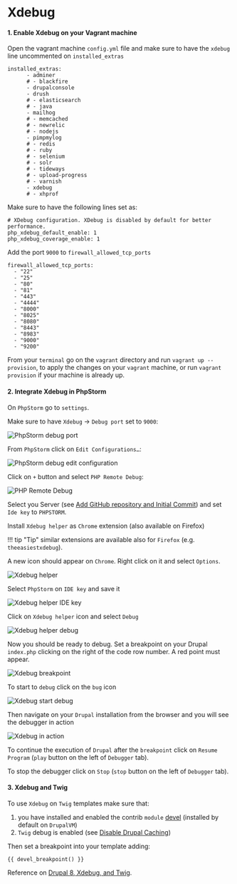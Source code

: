 # Xdebug

#### 1. Enable Xdebug on your Vagrant machine

Open the vagrant machine `config.yml` file and make sure to have the `xdebug` line uncommented on `installed_extras`

    installed_extras:
          - adminer
          # - blackfire
          - drupalconsole
          - drush
          # - elasticsearch
          # - java
          - mailhog
          # - memcached
          # - newrelic
          # - nodejs
          - pimpmylog
          # - redis
          # - ruby
          # - selenium
          # - solr
          # - tideways
          # - upload-progress
          # - varnish
          - xdebug
          # - xhprof

Make sure to have the following lines set as:

    # XDebug configuration. XDebug is disabled by default for better performance.
    php_xdebug_default_enable: 1
    php_xdebug_coverage_enable: 1
    
Add the port `9000` to `firewall_allowed_tcp_ports`

    firewall_allowed_tcp_ports:
      - "22"
      - "25"
      - "80"
      - "81"
      - "443"
      - "4444"
      - "8000"
      - "8025"
      - "8080"
      - "8443"
      - "8983"
      - "9000"
      - "9200"
      
From your `terminal` go on the `vagrant` directory and run `vagrant up --provision`, to apply the changes on your `vagrant` machine, or run `vagrant provision` if your machine is already up.

#### 2. Integrate Xdebug in PhpStorm

On `PhpStorm` go to `settings`.

Make sure to have `Xdebug` -> `Debug port` set to `9000`:

![PhpStorm debug port](../img/drupal/phpstorm_21.png "PhpStorm debug port")

From `PhpStorm` click on `Edit Configurations…`:

![PhpStorm debug edit configuration](../img/drupal/phpstorm_22.png "PhpStorm debug edit configuration")

Click on `+` button and select `PHP Remote Debug`:

![PHP Remote Debug](../img/drupal/phpstorm_23.png "PHP Remote Debug")

Select you Server (see [Add GitHub repository and Initial Commit](drupal_vm_phpstorm.md#2-integrate-vagrant)) and set `Ide key` to `PHPSTORM`.

Install `Xdebug helper` as `Chrome` extension (also available on Firefox)

!!! tip "Tip"
    similar extensions are available also for `Firefox` (e.g. `theeasiestxdebug`).

A new icon should appear on `Chrome`. Right click on it and select `Options`.

![Xdebug helper](../img/drupal/phpstorm_24.png "Xdebug helper")

Select `PhpStorm` on `IDE key` and save it

![Xdebug helper IDE key](../img/drupal/phpstorm_25.png "Xdebug helper IDE key")

Click on `Xdebug helper` icon and select `Debug`

![Xdebug helper debug](../img/drupal/phpstorm_26.png "Xdebug helper debug")

Now you should be ready to debug. Set a breakpoint on your Drupal `index.php` clicking on the right of the code row number. A red point must appear.

![Xdebug breakpoint](../img/drupal/phpstorm_27.png "Xdebug helper breakpoint")

To start to `debug` click on the `bug` icon

![Xdebug start debug](../img/drupal/phpstorm_28.png "Xdebug stert debug")

Then navigate on your `Drupal` installation from the browser and you will see the debugger in action

![Xdebug in action](../img/drupal/phpstorm_29.png "Xdebug in action")

To continue the execution of `Drupal` after the `breakpoint` click on `Resume Program` (`play` button on the left of `Debugger` tab).

To stop the debugger click on `Stop` (`stop` button on the left of `Debugger` tab).

#### 3. Xdebug and Twig

To use `Xdebug` on `Twig` templates make sure that:

1. you have installed and enabled the contrib `module` [devel](https://www.drupal.org/project/devel) (installed by default on `DrupalVM`)
2. `Twig` debug is enabled (see [Disable Drupal Caching](drupal_basic_configuration.md#4-disable-drupal-caching))

Then set a breakpoint into your template adding:

    {{ devel_breakpoint() }}

Reference on [Drupal 8, Xdebug, and Twig](https://www.chapterthree.com/blog/drupal-8-xdebug-and-twig-an-update).